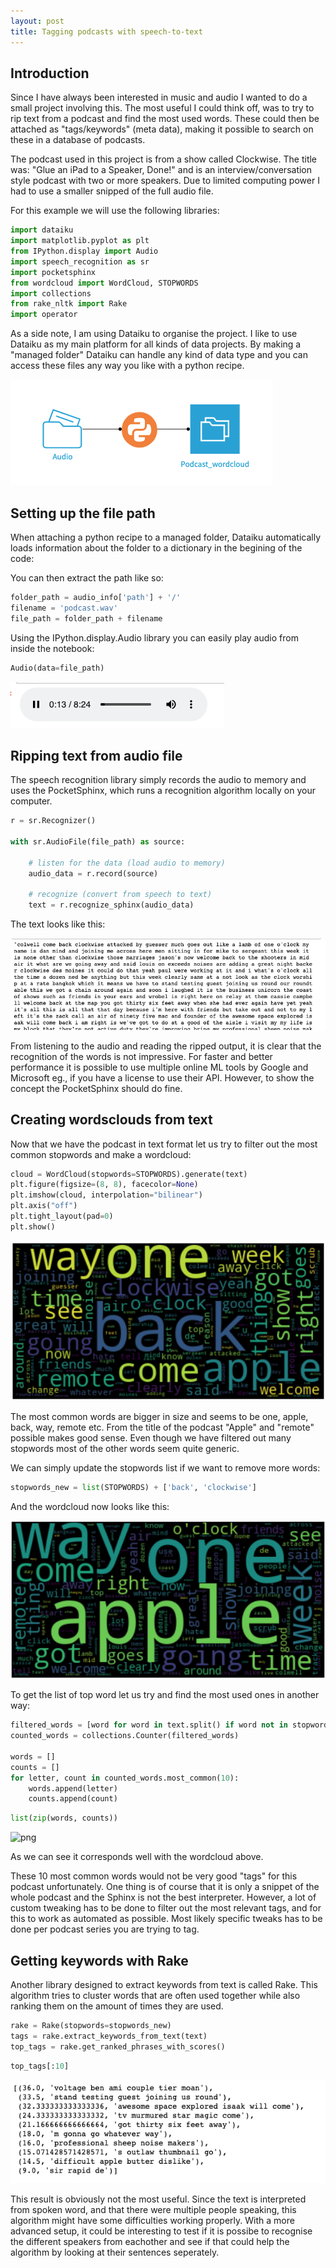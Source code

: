 ```yaml
---
layout: post
title: Tagging podcasts with speech-to-text
---
```


## Introduction

Since I have always been interested in music and audio I wanted to do a small project involving this. The most useful I could think off, was to try to rip text from a podcast and find the most used words. These could then be attached as "tags/keywords" (meta data), making it possible to search on these in a database of podcasts.

The podcast used in this project is from a show called Clockwise. The title was: "Glue an iPad to a Speaker, Done!" and is an interview/conversation style podcast with two or more speakers. Due to limited computing power I had to use a smaller snipped of the full audio file.

For this example we will use the following libraries:

```python
import dataiku
import matplotlib.pyplot as plt
from IPython.display import Audio
import speech_recognition as sr
import pocketsphinx
from wordcloud import WordCloud, STOPWORDS
import collections
from rake_nltk import Rake
import operator
```

As a side note, I am using Dataiku to organise the project. I like to use Dataiku as my main platform for all kinds of data projects. By making a "managed folder" Dataiku can handle any kind of data type and you can access these files any way you like with a python recipe.

![png](/images/podcast-tags/flow.png)

## Setting up the file path

When attaching a python recipe to a managed folder, Dataiku automatically loads information about the folder to a dictionary in the begining of the code:

You can then extract the path like so:

```python
folder_path = audio_info['path'] + '/'
filename = 'podcast.wav'
file_path = folder_path + filename
```

Using the IPython.display.Audio library you can easily play audio from inside the notebook:

```python
Audio(data=file_path)
```
![png](/images/podcast-tags/player.png)

## Ripping text from audio file

The speech recognition library simply records the audio to memory and uses the PocketSphinx, which runs a recognition algorithm locally on your computer.

```python
r = sr.Recognizer()

with sr.AudioFile(file_path) as source:
    
    # listen for the data (load audio to memory)
    audio_data = r.record(source)
    
    # recognize (convert from speech to text)
    text = r.recognize_sphinx(audio_data)
```
The text looks like this:

![png](/images/podcast-tags/text.png)

From listening to the audio and reading the ripped output, it is clear that the recognition of the words is not impressive. For faster and better performance it is possible to use multiple online ML tools by Google and Microsoft eg., if you have a license to use their API. However, to show the concept the PocketSphinx should do fine.

## Creating wordsclouds from text

Now that we have the podcast in text format let us try to filter out the most common stopwords and make a wordcloud:

```python
cloud = WordCloud(stopwords=STOPWORDS).generate(text)
plt.figure(figsize=(8, 8), facecolor=None)
plt.imshow(cloud, interpolation="bilinear")
plt.axis("off")
plt.tight_layout(pad=0)
plt.show()
```
![png](/images/podcast-tags/wc1.png)

The most common words are bigger in size and seems to be one, apple, back, way, remote etc. From the title of the podcast "Apple" and "remote" possible makes good sense. Even though we have filtered out many stopwords most of the other words seem quite generic.

We can simply update the stopwords list if we want to remove more words:

```python
stopwords_new = list(STOPWORDS) + ['back', 'clockwise']
```

And the wordcloud now looks like this:

![png](/images/podcast-tags/wc2.png)

To get the list of top word let us try and find the most used ones in another way:

```python
filtered_words = [word for word in text.split() if word not in stopwords_new]
counted_words = collections.Counter(filtered_words)

words = []
counts = []
for letter, count in counted_words.most_common(10):
    words.append(letter)
    counts.append(count)
```

```python
list(zip(words, counts))
```

![png](/images/podcast-tags/score1.png)

As we can see it corresponds well with the wordcloud above.

These 10 most common words would not be very good "tags" for this podcast unfortunately. One thing is of course that it is only a snippet of the whole podcast and the Sphinx is not the best interpreter. However, a lot of custom tweaking has to be done to filter out the most relevant tags, and for this to work as automated as possible. Most likely specific tweaks has to be done per podcast series you are trying to tag.

## Getting keywords with Rake

Another library designed to extract keywords from text is called Rake. This algorithm tries to cluster words that are often used together while also ranking them on the amount of times they are used.

```python
rake = Rake(stopwords=stopwords_new)
tags = rake.extract_keywords_from_text(text)
top_tags = rake.get_ranked_phrases_with_scores()
```

```python
top_tags[:10]
```

![png](/images/podcast-tags/score2.png)

This result is obviously not the most useful. Since the text is interpreted from spoken word, and that there were multiple people speaking, this algorithm might have some difficulties working properly. With a more advanced setup, it could be interesting to test if it is possibe to recognise the different speakers from eachother and see if that could help the algorithm by looking at their sentences seperately.